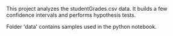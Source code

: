 This project analyzes the studentGrades.csv data. It builds a few confidence intervals and performs hypothesis tests.

Folder 'data' contains samples used in the python notebook.